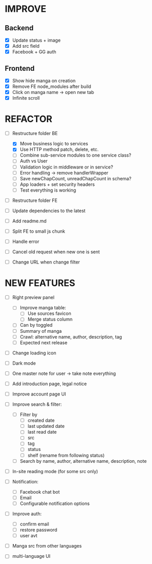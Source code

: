 # IMPROVE

## Backend
- [x] Update status + image
- [x] Add src field
- [x] Facebook + GG auth

## Frontend
- [x] Show hide manga on creation
- [x] Remove FE node_modules after build
- [x] Click on manga name -> open new tab
- [x] Infinite scroll

# REFACTOR

- [ ] Restructure folder BE
    - [x] Move business logic to services
    - [x] Use HTTP method patch, delete, etc.
    - [ ] Combine sub-service modules to one service class?
    - [ ] Auth vs User
    - [ ] Validation logic in middleware or in service?
    - [ ] Error handling -> remove handlerWrapper
    - [ ] Save newChapCount, unreadChapCount in schema?
    - [ ] App loaders + set security headers 
    - [ ] Test everything is working  
 
- [ ] Restructure folder FE

- [ ] Update dependencies to the latest

- [ ] Add readme.md

- [ ] Split FE to small js chunk 

- [ ] Handle error

- [ ] Cancel old request when new one is sent

- [ ] Change URL when change filter

# NEW FEATURES

- [ ] Right preview panel
    - [ ] Improve manga table:
        - [ ] Use sources favicon
        - [ ] Merge status column
    - [ ] Can by toggled
    - [ ] Summary of manga
    - [ ] Crawl: alternative name, author, description, tag
    - [ ] Expected next release
    
- [ ] Change loading icon

- [ ] Dark mode

- [ ] One master note for user -> take note everything

- [ ] Add introduction page, legal notice

- [ ] Improve account page UI

- [ ] Improve search & filter:
    - [ ] Filter by
        - [ ] created date
        - [ ] last updated date
        - [ ] last read date
        - [ ] src
        - [ ] tag
        - [ ] status
        - [ ] shelf (rename from following status)
    - [ ] Search by name, author, alternative name, description, note

- [ ] In-site reading mode (for some src only)

- [ ] Notification:
    - [ ] Facebook chat bot
    - [ ] Email
    - [ ] Configurable notification options

- [ ] Improve auth:
    - [ ] confirm email
    - [ ] restore password
    - [ ] user avt

- [ ] Manga src from other languages

- [ ] multi-language UI